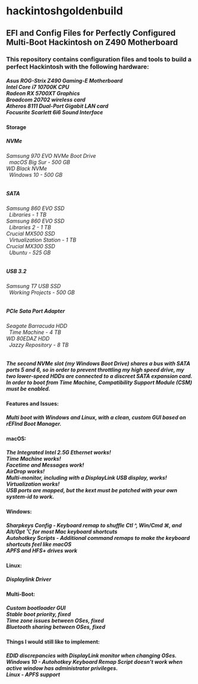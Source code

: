 # hackintoshgoldenbuild</b>
<h2>EFI and Config Files for Perfectly Configured Multi-Boot Hackintosh on Z490 Motherboard

<h3>This repository contains configuration files and tools to build a perfect Hackintosh with the following hardware:<br>

<h5>Asus ROG-Strix Z490 Gaming-E Motherboard<br>
Intel Core i7 10700K CPU<br>
Radeon RX 5700XT Graphics<br>
Broadcom 20702 wireless card<br>
Atheros 8111 Dual-Port Gigabit LAN card<br>
Focusrite Scarlett 6i6 Sound Interface<br>

<h4>Storage

<h5>NVMe
<h6>  Samsung 970 EVO NVMe Boot Drive<br>
&nbsp;    macOS Big Sur - 500 GB<br>
  WD Black NVMe<br>
&nbsp;    Windows 10 - 500 GB<br>

<h5>SATA<br>
<h6>  Samsung 860 EVO SSD<br>
&nbsp;        Libraries - 1 TB<br>
  Samsung 860 EVO SSD<br>
&nbsp;        Libraries 2 - 1 TB<br>
  Crucial MX500 SSD<br>
&nbsp;        Virtualization Station - 1 TB<br>
  Crucial MX300 SSD<br>
 &nbsp;       Ubuntu - 525 GB<br>

<h5>USB 3.2<br>
<h6>  Samsung T7 USB SSD<br>
&nbsp;    Working Projects - 500 GB<br>

<h5>PCIe Sata Port Adapter<br>
<h6>  Seagate Barracuda HDD <br>
&nbsp;    Time Machine - 4 TB<br>
  WD 80EDAZ HDD<br>
&nbsp;    Jazzy Repository - 8 TB<br>
   
<h5>The second NVMe slot (my Windows Boot Drive) shares a bus with SATA ports 5 and 6, so in order to prevent throttling my high speed drive, my two lower-speed HDDs are connected to a discreet SATA expansion card.  In order to boot from Time Machine, Compatibility Support Module (CSM) must be enabled.<br>

<h4>Features and Issues:
<h5>Multi boot with Windows and Linux, with a clean, custom GUI based on rEFInd Boot Manager.<br>

<h4>macOS:
<h5>The Integrated Intel 2.5G Ethernet works!<br>
Time Machine works!<br>
Facetime and Messages work!<br>
AirDrop works!<br>
Multi-monitor, including with a DisplayLink USB display, works!<br>
Virtualization works!<br>
USB ports are mapped, but the kext must be patched with your own system-id to work.<br>

<h4>Windows:<br>
<h5>Sharpkeys Config - Keyboard remap to shuffle Ctl ^, Win/Cmd ⌘, and Alt/Opt ⌥ for most Mac keyboard shortcuts<br>
Autohotkey Scripts - Additional command remaps to make the keyboard shortcuts feel like macOS<br>
APFS and HFS+ drives work

<h4>Linux:<br>
<h5>Displaylink Driver<br>

<h4>Multi-Boot:
<h5>Custom bootloader GUI<br>
Stable boot priority, fixed<br>
Time zone issues between OSes, fixed<br>
Bluetooth sharing between OSes, fixed<br>

<h4>Things I would still like to implement:<br>
<h5>EDID discrepancies with DisplayLink monitor when changing OSes.<br>
Windows 10 - Autohotkey Keyboard Remap Script doesn't work when active window has administrator privileges.<br>
Linux - APFS support
